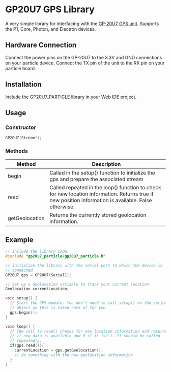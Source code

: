 # GP20U7 GPS Library
A very simple library for interfacing with the [GP-20U7 GPS unit](https://www.sparkfun.com/products/13740). Supports the P1, Core, Photon, and Electron devices.

## Hardware Connection
Connect the power pins on the GP-20U7 to the 3.3V and GND connections on your particle device. Connect the TX pin of the unit to the RX pin on your particle board. 

## Installation
Include the GP20U7_PARTICLE library in your Web IDE project.

## Usage
### Constructor
```c
GP20U7(Stream*);
```

### Methods
| Method         | Description                                                                                                                                           |
|----------------|-------------------------------------------------------------------------------------------------------------------------------------------------------|
| begin          | Called in the setup() function to initialize the gps and prepare the associated stream                                                                |
| read           | Called repeated in the loop() function to check for new location information. Returns true if new position information is available. False otherwise. |
| getGeolocation | Returns the currently stored geolocation information. 

## Example
```c
// include the library code:
#include "gp20u7_particle/gp20u7_particle.h"

// initialize the library with the serial port to which the device is
// connected
GP20U7 gps = GP20U7(Serial1);

// Set up a Geolocation variable to track your current Location
Geolocation currentLocation;

void setup() {
  // Start the GPS module. You don't need to call setup() on the serial
  // object as this is taken care of for you
  gps.begin();
}

void loop() {
  // The call to read() checks for new location information and returns 1
  // if new data is available and 0 if it isn't. It should be called
  // repeatedly.
  if(gps.read()){
    currentLocation = gps.getGeolocation();
    // do something with the new geolocation information
  }
}
```
